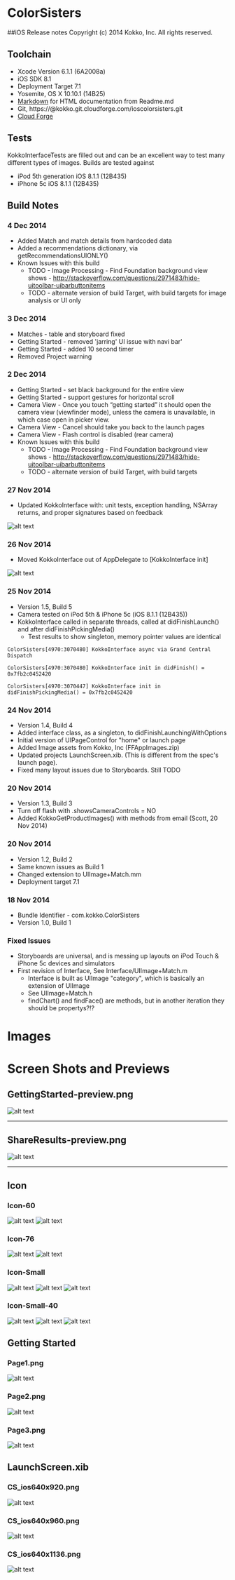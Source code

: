 # ColorSisters
##iOS Release notes
Copyright (c) 2014 Kokko, Inc. All rights reserved.


## Toolchain
* Xcode Version 6.1.1 (6A2008a)
* iOS SDK 8.1
* Deployment Target 7.1
* Yosemite, OS X 10.10.1 (14B25)
* [Markdown](http://daringfireball.net/projects/markdown/) for HTML documentation from Readme.md
* Git, https://<user>@kokko.git.cloudforge.com/ioscolorsisters.git
* [Cloud Forge](https://kokko.git.cloudforge.com/ioscolorsisters)


## Tests
KokkoInterfaceTests are filled out and can be an excellent way to test many different types of images.
Builds are tested against

* iPod 5th generation iOS 8.1.1 (12B435)
* iPhone 5c iOS 8.1.1 (12B435)

## Build Notes

### 4 Dec 2014
* Added Match and match details from hardcoded data
* Added a recommendations dictionary, via getRecommendationsUIONLY()
* Known Issues with this build
  * TODO - Image Processing - Find Foundation background view shows - http://stackoverflow.com/questions/2971483/hide-uitoolbar-uibarbuttonitems
  * TODO - alternate version of build Target, with build targets for image analysis or UI only
 

### 3 Dec 2014
* Matches - table and storyboard fixed
* Getting Started - removed 'jarring' UI issue with navi bar'
* Getting Started - added 10 second timer
* Removed Project warning

### 2 Dec 2014
* Getting Started - set black background for the entire view
* Getting Started - support gestures for horizontal scroll
* Camera View - Once you touch “getting started” it should open the camera view (viewfinder mode), unless the camera is unavailable, in which case open in picker view.
* Camera View - Cancel should take you back to the launch pages
* Camera View - Flash control is disabled (rear camera)
* Known Issues with this build
  * TODO - Image Processing - Find Foundation background view shows - http://stackoverflow.com/questions/2971483/hide-uitoolbar-uibarbuttonitems
  * TODO - alternate version of build Target, with build targets

### 27 Nov 2014
* Updated KokkoInterface with: unit tests, exception handling, NSArray returns, and proper signatures based on feedback

![alt text](./Documentation/KokkoInterfaceTests.png "KokkoInterfaceTests.png")

### 26 Nov 2014
* Moved KokkoInterface out of AppDelegate to [KokkoInterface init]

![alt text](./Documentation/KokkoInterface.h.png "KokkoInterface.h.png")

### 25 Nov 2014
* Version 1.5, Build 5
* Camera tested on iPod 5th & iPhone 5c (iOS 8.1.1 (12B435))
* KokkoInterface called in separate threads, called at didFinishLaunch() and after didFinishPickingMedia()
  * Test results to show singleton, memory pointer values are identical

```
ColorSisters[4970:3070480] KokkoInterface async via Grand Central Dispatch

ColorSisters[4970:3070480] KokkoInterface init in didFinish() = 0x7fb2c0452420

ColorSisters[4970:3070447] KokkoInterface init in didFinishPickingMedia() = 0x7fb2c0452420
```

### 24 Nov 2014
* Version 1.4, Build 4
* Added interface class, as a singleton, to didFinishLaunchingWithOptions
* Initial version of UIPageControl for "home" or launch page
* Added Image assets from Kokko, Inc (FFAppImages.zip)
* Updated projects LaunchScreen.xib.  (This is different from the spec's launch page).
* Fixed many layout issues due to Storyboards.  Still TODO

### 20 Nov 2014
* Version 1.3, Build 3
* Turn off flash with .showsCameraControls = NO
* Added KokkoGetProductImages() with methods from email (Scott, 20 Nov 2014)


### 20 Nov 2014
* Version 1.2, Build 2
* Same known issues as Build 1
* Changed extension to UIImage+Match.mm
* Deployment target 7.1


### 18 Nov 2014
* Bundle Identifier - com.kokko.ColorSisters
* Version 1.0, Build 1


### Fixed Issues
* Storyboards are universal, and is messing up layouts on iPod Touch & iPhone 5c devices and simulators
* First revision of Interface, See Interface/UIImage+Match.m
  * Interface is built as UIImage "category", which is basically an extension of UIImage
  * See UIImage+Match.h
  * findChart() and findFace() are methods, but in another iteration they should be propertys?!?


# Images

# Screen Shots and Previews
## GettingStarted-preview.png
![alt text](./Documentation/GettingStarted-preview.png "")
***

## ShareResults-preview.png
![alt text](./Documentation/ShareResults-preview.png "")
***

## Icon
### Icon-60
![alt text](Images.xcassets/AppIcon.appiconset/Icon-60@2x.png "")
![alt text](Images.xcassets/AppIcon.appiconset/Icon-60@3x.png "")

### Icon-76
![alt text](Images.xcassets/AppIcon.appiconset/Icon-76.png "")
![alt text](Images.xcassets/AppIcon.appiconset/Icon-76@2x.png "")


### Icon-Small
![alt text](Images.xcassets/AppIcon.appiconset/Icon-Small.png "")
![alt text](Images.xcassets/AppIcon.appiconset/Icon-Small@2x.png "")
![alt text](Images.xcassets/AppIcon.appiconset/Icon-Small@3x.png "")

### Icon-Small-40
![alt text](Images.xcassets/AppIcon.appiconset/Icon-Small-40.png "")
![alt text](Images.xcassets/AppIcon.appiconset/Icon-Small-40@2x.png "")
![alt text](Images.xcassets/AppIcon.appiconset/Icon-Small-40@3x.png "")


## Getting Started
### Page1.png
![alt text](Images.xcassets/Page1.imageset/Page1.png "")

### Page2.png
![alt text](Images.xcassets/Page2.imageset/Page2.png "")

### Page3.png
![alt text](Images.xcassets/Page3.imageset/Page3.png "")


## LaunchScreen.xib
### CS_ios640x920.png
![alt text](Images.xcassets/CS_ios640x920.imageset/CS_ios640x920.png "")

### CS_ios640x960.png
![alt text](Images.xcassets/CS_ios640x960.imageset/CS_ios640x960.png "")

### CS_ios640x1136.png
![alt text](Images.xcassets/CS_ios640x1136.imageset/CS_ios640x1136.png "")
